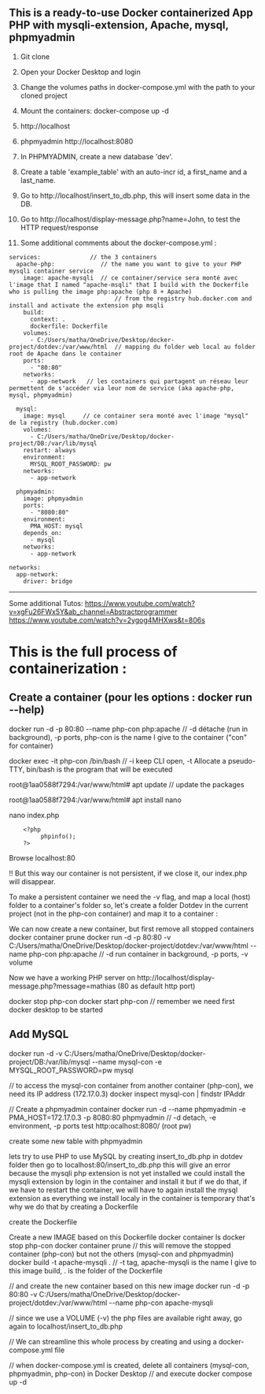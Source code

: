 
## This is a ready-to-use Docker containerized App PHP with mysqli-extension, Apache, mysql, phpmyadmin

1. Git clone
2. Open your Docker Desktop and login
3. Change the volumes paths in docker-compose.yml with the path to your cloned project
4. Mount the containers: docker-compose up -d

5. http://localhost
6. phpmyadmin	http://localhost:8080

7. In PHPMYADMIN, create a new database 'dev'.
8. Create a table 'example_table' with an auto-incr id, a first_name and a last_name.
9. Go to http://localhost/insert_to_db.php, this will insert some data in the DB.
10. Go to http://localhost/display-message.php?name=John, to test the HTTP request/response


11. Some additional comments about the docker-compose.yml :

```
services:              // the 3 containers
  apache-php:             // the name you want to give to your PHP mysqli container service
    image: apache-mysqli  // ce container/service sera monté avec l'image that I named "apache-msqli" that I build with the Dockerfile who is pulling the image php:apache (php 8 + Apache) 
		                      // from the registry hub.docker.com and install and activate the extension php msqli
    build:
      context: .
      dockerfile: Dockerfile
    volumes:
      - C:/Users/matha/OneDrive/Desktop/docker-project/dotdev:/var/www/html  // mapping du folder web local au folder root de Apache dans le container 
    ports:
      - "80:80"
    networks:
      - app-network   // les containers qui partagent un réseau leur permettent de s'accéder via leur nom de service (aka apache-php, mysql, phpmyadmin) 

  mysql:
    image: mysql     // ce container sera monté avec l'image "mysql" de la registry (hub.docker.com)
    volumes:
      - C:/Users/matha/OneDrive/Desktop/docker-project/DB:/var/lib/mysql
    restart: always
    environment:
      MYSQL_ROOT_PASSWORD: pw
    networks:
      - app-network

  phpmyadmin:
    image: phpmyadmin
    ports:
      - "8080:80"
    environment:
      PMA_HOST: mysql
    depends_on:
      - mysql
    networks:
      - app-network

networks:
  app-network:
    driver: bridge
```

-----------------------------------------------------------------------------------------------------------------

Some additional Tutos:
https://www.youtube.com/watch?v=xgFu26FWx5Y&ab_channel=Abstractprogrammer
https://www.youtube.com/watch?v=2ygog4MHXws&t=806s


This is the full process of containerization :
============================================

Create a container      (pour les options : docker run --help)
------------------

docker run -d -p 80:80 --name php-con php:apache    // -d détache (run in background), -p ports, php-con is the name I give to the container ("con" for container)

docker exec -it php-con /bin/bash    // -i keep CLI open, -t  Allocate a pseudo-TTY,  bin/bash is the program that will be executed

root@1aa0588f7294:/var/www/html# apt update  // update the packages

root@1aa0588f7294:/var/www/html# apt install nano

nano index.php

		<?php
             phpinfo();
		?>

Browse localhost:80

!! But this way our container is not persistent, if we close it, our index.php will disappear.

To make a persistent container we need the -v flag, and map a local (host) folder to a container's folder
so, let's create a folder Dotdev in the current project (not in the php-con container) and map it to a container :

We can now create a new container, but first remove all stopped containers
docker container prune
docker run -d -p 80:80 -v C:/Users/matha/OneDrive/Desktop/docker-project/dotdev:/var/www/html --name php-con php:apache   // -d run container in background, -p ports, -v volume


Now we have a working PHP server on http://localhost/display-message.php?message=mathias  (80 as default http port)


docker stop php-con
docker start php-con   // remember we need first docker desktop to be started


Add MySQL
---------
docker run -d -v C:/Users/matha/OneDrive/Desktop/docker-project/DB:/var/lib/mysql --name mysql-con -e MYSQL_ROOT_PASSWORD=pw  mysql

// to access the mysql-con container from another container (php-con), we need its IP address (172.17.0.3)
docker inspect mysql-con | findstr IPAddr

// Create a phpmyadmin container
docker run -d --name phpmyadmin -e PMA_HOST=172.17.0.3 -p 8080:80 phpmyadmin       // -d detach, -e environment, -p ports
test http:ocalhost:8080/ (root pw)

create some new table with phpmyadmin

lets try to use PHP to use MySQL by creating insert_to_db.php in dotdev folder
then go to localhost:80/insert_to_db.php 
this will give an error because the mysqli php extension is not yet installed
we could install the mysqli extension by login in the container and install it
but if we do that, if we have to restart the container, we will have to again install the mysql extension
as everything we install localy in the container is temporary
that's why we do that by creating a Dockerfile 

create the Dockerfile 

Create a new IMAGE based on this Dockerfile
docker container ls
docker stop php-con
docker container prune // this will remove the stopped container (php-con) but not the others (mysql-con and phpmyadmin)
docker build -t apache-mysqli .    // -t tag, apache-mysqli is the name I give to this image build, . is the folder of the Dockerfile

// and create the new container based on this new image
docker run -d -p 80:80 -v C:/Users/matha/OneDrive/Desktop/docker-project/dotdev:/var/www/html  --name php-con apache-mysqli

// since we use a VOLUME (-v) the php files are available right away, go again to localhost/insert_to_db.php

// We can streamline this whole process by creating and using a docker-compose.yml file

// when docker-compose.yml is created, delete all containers (mysql-con, phpmyadmin, php-con) in Docker Desktop 
// and execute
docker compose up -d